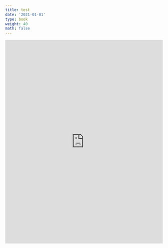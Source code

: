 ```yaml
---
title: test
date: '2021-01-01'
type: book
weight: 40
math: false
---
```


<iframe src="http://sjuhel.org/courses/ipcc/test/" width="100%" height="650px" frameborder="0" allowfullscreen="allowfullscreen" allow="geolocation *; microphone *; camera *; midi *; encrypted-media *"></iframe>

